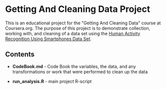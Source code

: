 Getting And Cleaning Data Project
=============================

This is an educational project for the "Getting And Cleaning Data" course at Coursera.org. The purpose of this project is to demonstrate collection, working with, and cleaning of a data set using the [Human Activity Recognition Using Smartphones Data Set](http://archive.ics.uci.edu/ml/datasets/Human+Activity+Recognition+Using+Smartphones).

Contents
-------------------------
* __CodeBook.md__ - Code Book the variables, the data, and any transformations or work that were performed to clean up the data 

* __run_analysis.R__ - main project R-script 



